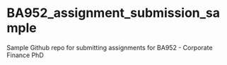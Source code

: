 # BA952_assignment_submission_sample
Sample Github repo for submitting assignments for BA952 - Corporate Finance PhD
